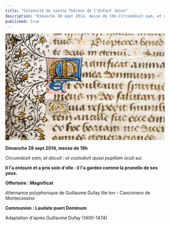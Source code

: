 ```yaml
---
title: "Solennité de sainte Thérèse de l'Enfant Jésus"
description: "Dimanche 28 sept 2014, messe de 19h Circumdúxit eam, et dócuit : et custodívit quasi pupíllam óculi sui. Il l’a entouré et a pris soin d’elle : il l’a gardée comme la prunelle de ses yeux. Offertoire : Magnificat Alternance polyphonique de Guillaume Dufay..."
published: true
---
```



![](/images/2014-09-10-magnificat.jpg)

**Dimanche 28 sept 2014, messe de 19h**

*Circumdúxit eam, et dócuit : et custodívit quasi pupíllam óculi sui.*

**Il l'a entouré et a pris soin d'elle : il l'a gardée comme la prunelle de ses yeux.**

**Offertoire : Magnificat**

Alternance polyphonique de Guillaume Dufay IIIe ton - Cancionero de Montecassino

**Communion : Laudate pueri Dominum**

Adaptation d'après Guillaume Dufay (1400-1474)